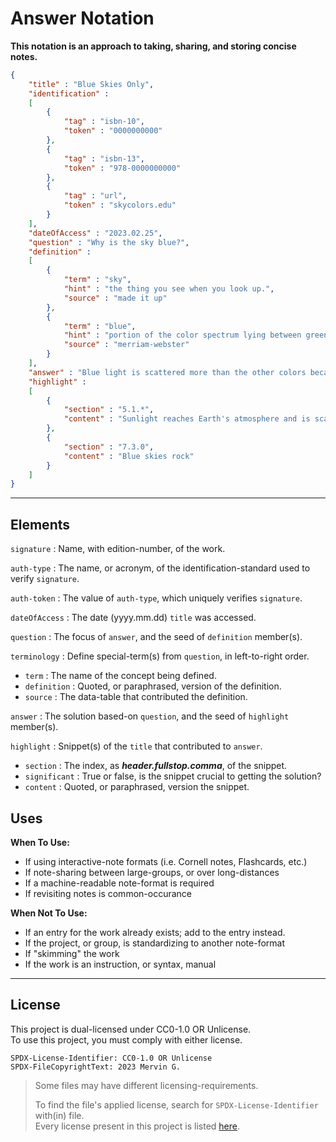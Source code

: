 <!--
  SPDX-License-Identifer: CC0-1.0 OR Unlicense
  SPDX-FileCopyrightText: 2023 Mervin G.

  SPDX-FileType: DOCUMENTATION
  SPDX-FileType: TEXT

  SPDX-FileComment: Overview of project details.
-->

# Answer Notation

**This notation is an approach to taking, sharing, and storing concise notes.**

```json
{
	"title" : "Blue Skies Only",
	"identification" :
	[
		{
			"tag" : "isbn-10",
			"token" : "0000000000"
		},
		{
			"tag" : "isbn-13",
			"token" : "978-0000000000"
		},
		{
			"tag" : "url",
			"token" : "skycolors.edu"
		}
	],
	"dateOfAccess" : "2023.02.25",
	"question" : "Why is the sky blue?",
	"definition" :
	[
		{
			"term" : "sky",
			"hint" : "the thing you see when you look up.",
			"source" : "made it up"
		},
		{
			"term" : "blue",
			"hint" : "portion of the color spectrum lying between green and violet.",
			"source" : "merriam-webster"
		}
	],
	"answer" : "Blue light is scattered more than the other colors because it travels as shorter, smaller waves.",
	"highlight" :
	[
		{
			"section" : "5.1.*",
			"content" : "Sunlight reaches Earth's atmosphere and is scattered in all directions by all the gases and particles in the air"
		},
		{
			"section" : "7.3.0",
			"content" : "Blue skies rock"
		}
	]	
}
```

___

## Elements

`signature` : Name, with edition-number, of the work.

`auth-type` :  The name, or acronym, of the identification-standard used to verify `signature`.

`auth-token` : The value of `auth-type`, which uniquely verifies `signature`.

`dateOfAccess` : The date (yyyy.mm.dd) `title` was accessed.

`question` : The focus of `answer`, and the seed of `definition` member(s).

`terminology` : Define special-term(s) from `question`, in left-to-right order.

+ `term` : The name of the concept being defined.
+ `definition` : Quoted, or paraphrased, version of the definition.
+ `source` : The data-table that contributed the definition.

`answer` : The solution based-on `question`, and the seed of `highlight` member(s).

`highlight` : Snippet(s) of the `title` that contributed to `answer`.

+ `section` : The index, as ***header.fullstop.comma***, of the snippet. 
+ `significant` : True or false, is the snippet crucial to getting the solution?
+ `content` : Quoted, or paraphrased, version the snippet.

## Uses

**When To Use:**

+ If using interactive-note formats (i.e. Cornell notes, Flashcards, etc.)
+ If note-sharing between large-groups, or over long-distances
+ If a machine-readable note-format is required
+ If revisiting notes is common-occurance

**When Not To Use:**

+ If an entry for the work already exists; add to the entry instead.
+ If the project, or group, is standardizing to another note-format
+ If "skimming" the work
+ If the work is an instruction, or syntax, manual

___

## License

This project is dual-licensed under CC0-1.0 OR Unlicense.
<br>
To use this project, you must comply with either license.

```
SPDX-License-Identifier: CC0-1.0 OR Unlicense
SPDX-FileCopyrightText: 2023 Mervin G.
```

> Some files may have different licensing-requirements.
>
> To find the file's applied license,
> search for `SPDX-License-Identifier` with(in) file.
> <br>
> Every license present in this project is listed [here](LICENSES).
